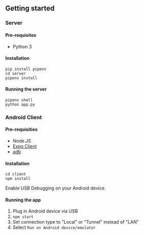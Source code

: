 ## Getting started

### Server

#### Pre-requisites

- Python 3

#### Installation

```
pip install pipenv
cd server
pipenv install
```

#### Running the server

```
pipenv shell
python app.py
```

### Android Client

#### Pre-requisities

- Node.JS
- [Expo Client](https://play.google.com/store/apps/details?id=host.exp.exponent&hl=en)
- [adb](https://android.gadgethacks.com/how-to/android-basics-install-adb-fastboot-mac-linux-windows-0164225/)

#### Installation

```
cd client
npm install
```

Enable USB Debugging on your Android device.

#### Running the app

1. Plug in Android device via USB
2. `npm start`
3. Set connection type to "Local" or "Tunnel" instead of "LAN"
4. Select `Run on Android device/emulator`

